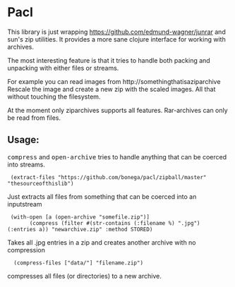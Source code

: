 # Pacl

This library is just wrapping https://github.com/edmund-wagner/junrar and sun's zip utilities.
It provides a more sane clojure interface for working with archives.

The most interesting feature is that it tries to handle both packing
and unpacking with either files or streams.

For example you can read images from http://somethingthatisaziparchive
Rescale the image and create a new zip with the scaled images.
All that without touching the filesystem.

At the moment only ziparchives supports all features.
Rar-archives can only be read from files.


## Usage:
<tt>compress</tt> and <tt>open-archive</tt> tries to handle anything
that can be coerced into streams.

     (extract-files "https://github.com/bonega/pacl/zipball/master" "thesourceofthislib")

Just extracts all files from something that can be coerced into an inputstream

     (with-open [a (open-archive "somefile.zip")]
           (compress (filter #(str-contains (:filename %) ".jpg") (:entries a)) "newarchive.zip" :method STORED)

Takes all .jpg entries in a zip and creates another archive with no compression

      (compress-files ["data/"] "filename.zip")

compresses all files (or directories) to a new archive.
